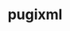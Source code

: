 ---
title: "pugixml"
layout: cache
category: package
meta: {"versions": ["1.11.4"], "compilers": ["gcc@7.3.1"]}
spec_files: 
 - "pugixml@1.11.4%gcc@7.3.1~ipo+pic+shared build_type=RelWithDebInfo arch=linux-amzn2-x86_64": spec-0.json

---